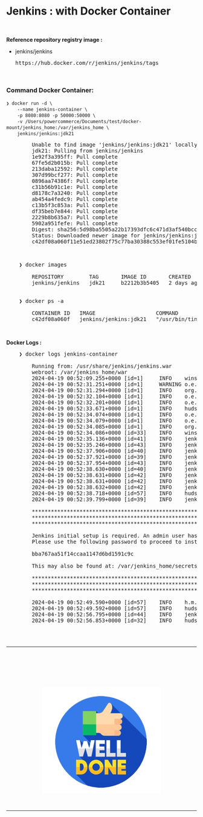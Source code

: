 # Jenkins : with Docker Container

&nbsp;

**Reference repository registry image :**<br />
- jenkins/jenkins
    <pre>https://hub.docker.com/r/jenkins/jenkins/tags</pre>

&nbsp;

### Command Docker Container:

    ❯ docker run -d \
        --name jenkins-container \
        -p 8080:8080 -p 50000:50000 \
        -v /Users/powercommerce/Documents/test/docker-mount/jenkins_home:/var/jenkins_home \
        jenkins/jenkins:jdk21

<pre>
        Unable to find image 'jenkins/jenkins:jdk21' locally
        jdk21: Pulling from jenkins/jenkins
        1e92f3a395ff: Pull complete 
        67fe5d2b015b: Pull complete 
        213daba12592: Pull complete 
        307d99bcf277: Pull complete 
        0896aa74386f: Pull complete 
        c31b56b91c1e: Pull complete 
        d8178c7a3240: Pull complete 
        ab454a4fedc9: Pull complete 
        c13b5f3c853a: Pull complete 
        df35beb7e844: Pull complete 
        2229b8b635a7: Pull complete 
        5902a951fefe: Pull complete 
        Digest: sha256:5d98ba5505a22b17393dfc6c471d3af540bcc72268d3f89adfa9cf0a9f2b9bf0
        Status: Downloaded newer image for jenkins/jenkins:jdk21
        c42df08a060f11e51ed23802f75c77ba30388c553ef01fe5104bc3b7db04b002
</pre>

&nbsp;

<pre>
    ❯ docker images

        REPOSITORY        TAG       IMAGE ID       CREATED      SIZE
        jenkins/jenkins   jdk21     b2212b3b5405   2 days ago   510MB


    ❯ docker ps -a 

        CONTAINER ID   IMAGE                   COMMAND                  CREATED         STATUS         PORTS                                              NAMES
        c42df08a060f   jenkins/jenkins:jdk21   "/usr/bin/tini -- /u…"   8 minutes ago   Up 8 minutes   0.0.0.0:8080->8080/tcp, 0.0.0.0:50000->50000/tcp   jenkins-container</pre>
</pre>

&nbsp;

**Docker Logs :**
<pre>
    ❯ docker logs jenkins-container

        Running from: /usr/share/jenkins/jenkins.war
        webroot: /var/jenkins_home/war
        2024-04-19 00:52:09.255+0000 [id=1]     INFO    winstone.Logger#logInternal: Beginning extraction from war file
        2024-04-19 00:52:31.251+0000 [id=1]     WARNING o.e.j.s.handler.ContextHandler#setContextPath: Empty contextPath
        2024-04-19 00:52:31.294+0000 [id=1]     INFO    org.eclipse.jetty.server.Server#doStart: jetty-10.0.20; built: 2024-01-29T20:46:45.278Z; git: 3a745c71c23682146f262b99f4ddc4c1bc41630c; jvm 21.0.2+13-LTS
        2024-04-19 00:52:32.104+0000 [id=1]     INFO    o.e.j.w.StandardDescriptorProcessor#visitServlet: NO JSP Support for /, did not find org.eclipse.jetty.jsp.JettyJspServlet
        2024-04-19 00:52:32.201+0000 [id=1]     INFO    o.e.j.s.s.DefaultSessionIdManager#doStart: Session workerName=node0
        2024-04-19 00:52:33.671+0000 [id=1]     INFO    hudson.WebAppMain#contextInitialized: Jenkins home directory: /var/jenkins_home found at: EnvVars.masterEnvVars.get("JENKINS_HOME")
        2024-04-19 00:52:34.074+0000 [id=1]     INFO    o.e.j.s.handler.ContextHandler#doStart: Started w.@4cb40e3b{Jenkins v2.454,/,file:///var/jenkins_home/war/,AVAILABLE}{/var/jenkins_home/war}
        2024-04-19 00:52:34.079+0000 [id=1]     INFO    o.e.j.server.AbstractConnector#doStart: Started ServerConnector@bf1ec20{HTTP/1.1, (http/1.1)}{0.0.0.0:8080}
        2024-04-19 00:52:34.085+0000 [id=1]     INFO    org.eclipse.jetty.server.Server#doStart: Started Server@3eeb318f{STARTING}[10.0.20,sto=0] @25279ms
        2024-04-19 00:52:34.086+0000 [id=33]    INFO    winstone.Logger#logInternal: Winstone Servlet Engine running: controlPort=disabled
        2024-04-19 00:52:35.136+0000 [id=41]    INFO    jenkins.InitReactorRunner$1#onAttained: Started initialization
        2024-04-19 00:52:35.246+0000 [id=43]    INFO    jenkins.InitReactorRunner$1#onAttained: Listed all plugins
        2024-04-19 00:52:37.906+0000 [id=40]    INFO    jenkins.InitReactorRunner$1#onAttained: Prepared all plugins
        2024-04-19 00:52:37.921+0000 [id=39]    INFO    jenkins.InitReactorRunner$1#onAttained: Started all plugins
        2024-04-19 00:52:37.954+0000 [id=43]    INFO    jenkins.InitReactorRunner$1#onAttained: Augmented all extensions
        2024-04-19 00:52:38.630+0000 [id=40]    INFO    jenkins.InitReactorRunner$1#onAttained: System config loaded
        2024-04-19 00:52:38.631+0000 [id=42]    INFO    jenkins.InitReactorRunner$1#onAttained: System config adapted
        2024-04-19 00:52:38.631+0000 [id=42]    INFO    jenkins.InitReactorRunner$1#onAttained: Loaded all jobs
        2024-04-19 00:52:38.632+0000 [id=42]    INFO    jenkins.InitReactorRunner$1#onAttained: Configuration for all jobs updated
        2024-04-19 00:52:38.718+0000 [id=57]    INFO    hudson.util.Retrier#start: Attempt #1 to do the action check updates server
        2024-04-19 00:52:39.799+0000 [id=39]    INFO    jenkins.install.SetupWizard#init: 

        *************************************************************
        *************************************************************
        *************************************************************

        Jenkins initial setup is required. An admin user has been created and a password generated.
        Please use the following password to proceed to installation:

        bba767aa51f14ccaa1147d6bd1591c9c

        This may also be found at: /var/jenkins_home/secrets/initialAdminPassword

        *************************************************************
        *************************************************************
        *************************************************************

        2024-04-19 00:52:49.590+0000 [id=57]    INFO    h.m.DownloadService$Downloadable#load: Obtained the updated data file for hudson.tasks.Maven.MavenInstaller
        2024-04-19 00:52:49.592+0000 [id=57]    INFO    hudson.util.Retrier#start: Performed the action check updates server successfully at the attempt #1
        2024-04-19 00:52:56.795+0000 [id=44]    INFO    jenkins.InitReactorRunner$1#onAttained: Completed initialization
        2024-04-19 00:52:56.853+0000 [id=32]    INFO    hudson.lifecycle.Lifecycle#onReady: Jenkins is fully up and running

</pre>

&nbsp;

---

&nbsp;

&nbsp;

&nbsp;

<div align="center">
    <img src="./gambar-petunjuk/well_done.png" alt="well_done" style="display: block; margin: 0 auto;">
</div> 

&nbsp;

---

&nbsp;

&nbsp;

&nbsp;
